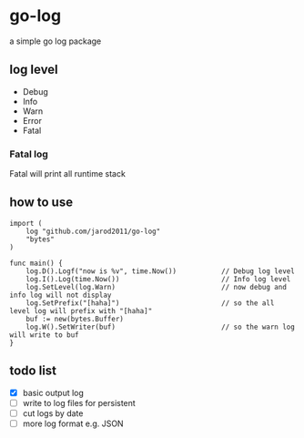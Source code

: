 # go-log

a simple go log package

## log level

- Debug
- Info
- Warn
- Error
- Fatal

### Fatal log

Fatal will print all runtime stack

## how to use

```
import (
    log "github.com/jarod2011/go-log"
    "bytes"
)

func main() {
    log.D().Logf("now is %v", time.Now())           // Debug log level
    log.I().Log(time.Now())                         // Info log level
    log.SetLevel(log.Warn)                          // now debug and info log will not display
    log.SetPrefix("[haha]")                         // so the all level log will prefix with "[haha]"
    buf := new(bytes.Buffer)
    log.W().SetWriter(buf)                          // so the warn log will write to buf
}
```

## todo list

- [x] basic output log
- [ ] write to log files for persistent
- [ ] cut logs by date
- [ ] more log format e.g. JSON 
